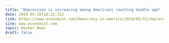 ```yaml
---
title: "Depression is increasing among Americans reaching middle age"
date: 2019-05-16T10:32:31Z
link: https://www.economist.com/democracy-in-america/2019/05/15/depression-is-increasing-among-americans-reaching-middle-age?utm_medium=RSS&utm_source=hune
site: www.economist.com
topic: Hacker News
draft: false
---
```

